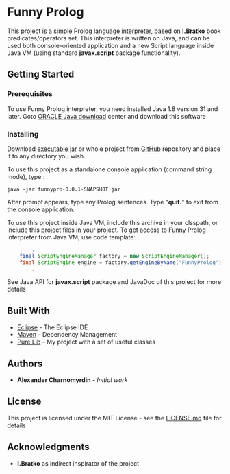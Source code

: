 ﻿# Funny Prolog

This project is a simple Prolog language interpreter, based on **I.Bratko** book predicates/operators set. This interpreter is written on Java, and can be used both console-oriented application and a new Script language inside Java VM (using standard **javax.script** package functionality).

## Getting Started

### Prerequisites

To use Funny Prolog interpreter, you need installed Java 1.8 version 31 and later. Goto [ORACLE Java download](https://www.oracle.com/downloads/index.html) center and download this software

### Installing

Download [executable jar](https://github.com/chav1961/funnypro/blob/master/funnypro-0.0.1-SNAPSHOT.jar) or whole project from [GitHub](https://github.com/chav1961/funnypro) repository and place it to any directory you wish.

To use this project as a standalone console application (command string mode), type :

```
java -jar funnypro-0.0.1-SNAPSHOT.jar
```

After prompt appears, type any Prolog sentences. Type "**quit.**" to exit from the console application.

To use this project inside Java VM, include this archive in your clsspath, or include this project files in your project. To get access to Funny Prolog interpreter from Java VM, use code template:

```Java
    . . .
    final ScriptEngineManager factory = new ScriptEngineManager();
    final ScriptEngine engine = factory.getEngineByName("FunnyProlog");
    . . .
```

See Java API for **javax.script** package and JavaDoc of this project for more details

## Built With

* [Eclipse](www.eclipse.org) - The Eclipse IDE
* [Maven](https://maven.apache.org/) - Dependency Management
* [Pure Lib](https://github.com/chav1961/purelib) - My project with a set of useful classes

## Authors

* **Alexander Charnomyrdin** - *Initial work* 

## License

This project is licensed under the MIT License - see the [LICENSE.md](LICENSE.md) file for details

## Acknowledgments

* **I.Bratko** as indirect inspirator of the project

